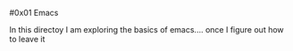 #0x01 Emacs

 In this directoy I am exploring the basics of
emacs.... once I figure out how to leave it




